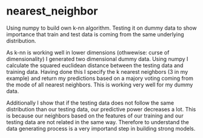# nearest_neighbor
Using numpy to build own k-nn algorithm. Testing it on dummy data to show importance that train and test data is coming from the same underlying distribution.

As k-nn is working well in lower dimensions (othwewise: curse of dimensionality) I generated two dimensional dummy data. Using numpy I calculate the squared euclidean distance 
between the testing data and training data. Having done this I specify the k nearest neighbors (3 in my example) and return my predictions based on a majory voting coming from
the mode of all nearest neighbors. This is working very well for my dummy data.

Additionally I show that if the testing data does not follow the same distribution than our testing data, our predictive power decreases a lot. This is because our neighbors 
based on the features of our training and our testing data are not related in the same way. Therefore to understand the data generating process is a very importand step in
building strong models.
